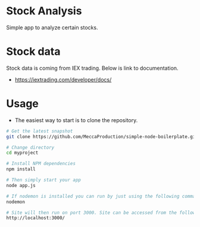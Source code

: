# Stock Analysis 
Simple app to analyze certain stocks. 

# Stock data 
Stock data is coming from IEX trading. Below is link to documentation. 
- https://iextrading.com/developer/docs/ 

# Usage
- The easiest way to start is to clone the repository. 
```bash
# Get the latest snapshot
git clone https://github.com/MeccaProduction/simple-node-boilerplate.git myproject

# Change directory
cd myproject

# Install NPM dependencies
npm install

# Then simply start your app
node app.js

# If nodemon is installed you can run by just using the following command. 
nodemon 

# Site will then run on port 3000. Site can be accessed from the following url. 
http://localhost:3000/ 
``` 



